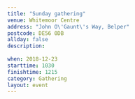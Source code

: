 ```yaml
---
title: "Sunday gathering"
venue: Whitemoor Centre
address: "John O\'Gaunt\'s Way, Belper"
postcode: DE56 0DB
allday: false
description: 
    
when: 2018-12-23
starttime: 1030
finishtime: 1215
category: Gathering
layout: event
---
```

